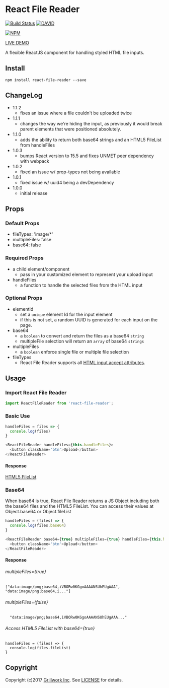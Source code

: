 # React File Reader
[![Build Status](https://travis-ci.org/GrillWork/react-file-reader.png?branch=master)](https://travis-ci.org/GrillWork/react-file-reader)
[![DAVID](https://david-dm.org/grillwork/react-file-reader.svg)](https://david-dm.org/grillwork/react-file-reader)

[![NPM](https://nodei.co/npm/react-file-reader.png?downloads=true&downloadRank=true&stars=true)](https://nodei.co/npm/react-file-reader/)

[LIVE DEMO](http://react-file-reader.herokuapp.com/)

A flexible ReactJS component for handling styled HTML file inputs.

## Install
```
npm install react-file-reader --save
```

## ChangeLog
  - 1.1.2
    - fixes an issue where a file couldn't be uploaded twice
  - 1.1.1
    - changes the way we're hiding the input, as previously it would break parent elements that were positioned absolutely.
  - 1.1.0
    - adds the ability to return both base64 strings and an HTML5 FileList from handleFiles
  - 1.0.3
    - bumps React version to 15.5 and fixes UNMET peer dependency with webpack
  - 1.0.2
    - fixed an issue w/ prop-types not being available
  - 1.0.1
    - fixed issue w/ uuid4 being a devDependency
  - 1.0.0
    - initial release

## Props
### Default Props
  - fileTypes: 'image/*'
  - multipleFiles: false
  - base64: false

### Required Props
- a child element/component
  - pass in your customized element to represent your upload input
- handleFiles
  - a function to handle the selected files from the HTML input

### Optional Props
- elementId
  - set a `unique` element Id for the input element
  - if this is not set, a random UUID is generated for each input on the page.
- base64
  - a `boolean` to convert and return the files as a base64 `string`
  - multipleFile selection will return an `array` of base64 `strings`
- multipleFiles
  - a `boolean` enforce single file or multiple file selection
- fileTypes
  - React File Reader supports all [HTML input accept attributes](https://www.w3schools.com/tags/att_input_accept.asp).

## Usage
### Import React File Reader
```javascript
import ReactFileReader from 'react-file-reader';
```

### Basic Use
```javascript
handleFiles = files => {
  console.log(files)
}

<ReactFileReader handleFiles={this.handleFiles}>
  <button className='btn'>Upload</button>
</ReactFileReader>
```

#### Response
[HTML5 FileList](https://developer.mozilla.org/en-US/docs/Web/API/FileList)

### Base64
When base64 is true, React File Reader returns a JS Object including both the base64 files and the HTML5 FileList. You can access their values at Object.base64 or Object.fileList

```javascript
handleFiles = (files) => {
  console.log(files.base64)
}

<ReactFileReader base64={true} multipleFiles={true} handleFiles={this.handleFiles}>
  <button className='btn'>Upload</button>
</ReactFileReader>
```

#### Response

###### multipleFiles={true}
```
["data:image/png;base64,iVBORw0KGgoAAAANSUhEUgAAA", "data:image/png;base64,i..."]
```

###### multipleFiles={false}
```
  "data:image/png;base64,iVBORw0KGgoAAAANSUhEUgAAA..."
```

###### Access HTML5 FileList with base64={true}
```
handleFiles = (files) => {
  console.log(files.fileList)
}
```

## Copyright
Copyright (c)2017 [Grillwork Inc](http://grillwork.io). See [LICENSE](https://github.com/GrillWork/react-file-reader/blob/master/LICENSE) for details.
